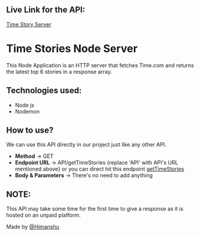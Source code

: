 ## Live Link for the API:

[Time Story Server](https://time-stories-2312.onrender.com/)

# Time Stories Node Server

This Node Application is an HTTP server that fetches Time.com and returns the latest top 6 stories in a response array.

## Technologies used:

- Node js
- Nodemon

## How to use?

We can use this API directly in our project just like any other API.

- **Method** -> GET
- **Endpoint URL** -> API/getTimeStories {replace 'API' with API's URL mentioned above} or you can direct hit this endpoint [getTimeStories](https://time-stories-2312.onrender.com/getTimeStories)
- **Body & Parameters** -> There's no need to add anything 

## NOTE:
This API may take some time for the first time to give a response as it is hosted on an unpaid platform.

Made by [@Himanshu](https://www.linkedin.com/in/himanshu2312/)
